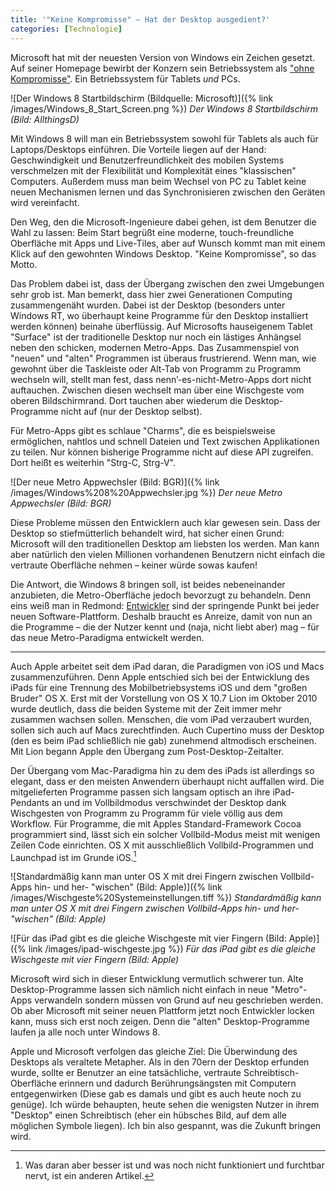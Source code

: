```yaml
---
title: '"Keine Kompromisse" – Hat der Desktop ausgedient?'
categories: [Technologie]
---
```


Microsoft hat mit der neuesten Version von Windows ein Zeichen gesetzt. Auf seiner Homepage bewirbt der Konzern sein Betriebssystem als ["ohne Kompromisse"](http://www.microsoft.com/de-at/windows/business/benefits/productivity.aspx). Ein Betriebssystem für Tablets *und* PCs.

![Der Windows 8 Startbildschirm (Bildquelle: Microsoft)]({% link /images/Windows_8_Start_Screen.png %})
*Der Windows 8 Startbildschirm (Bild: AllthingsD)*

Mit Windows 8 will man ein Betriebssystem sowohl für Tablets als auch für Laptops/Desktops einführen. Die Vorteile liegen auf der Hand: Geschwindigkeit und Benutzerfreundlichkeit des mobilen Systems verschmelzen mit der Flexibilität und Komplexität eines "klassischen" Computers. Außerdem muss man beim Wechsel von PC zu Tablet keine neuen Mechanismen lernen und das Synchronisieren zwischen den Geräten wird vereinfacht.

Den Weg, den die Microsoft-Ingenieure dabei gehen, ist dem Benutzer die Wahl zu lassen: Beim Start begrüßt eine moderne, touch-freundliche Oberfläche mit Apps und Live-Tiles, aber auf Wunsch kommt man mit einem Klick auf den gewohnten Windows Desktop. "Keine Kompromisse", so das Motto.

Das Problem dabei ist, dass der Übergang zwischen den zwei Umgebungen sehr grob ist. Man bemerkt, dass hier zwei Generationen Computing zusammengenäht wurden. Dabei ist der Desktop (besonders unter Windows RT, wo überhaupt keine Programme für den Desktop installiert werden können) beinahe überflüssig. Auf Microsofts hauseigenem Tablet "Surface" ist der traditionelle Desktop nur noch ein lästiges Anhängsel neben den schicken, modernen Metro-Apps. Das Zusammenspiel von "neuen" und "alten" Programmen ist überaus frustrierend. Wenn man, wie gewohnt über die Taskleiste oder Alt-Tab von Programm zu Programm wechseln will, stellt man fest, dass nenn’-es-nicht-Metro-Apps dort nicht auftauchen. Zwischen diesen wechselt man über eine Wischgeste vom oberen Bildschirmrand. Dort tauchen aber wiederum die Desktop-Programme nicht auf (nur der Desktop selbst).

Für Metro-Apps gibt es schlaue "Charms", die es beispielsweise ermöglichen, nahtlos und schnell Dateien und Text zwischen Applikationen zu teilen. Nur können bisherige Programme nicht auf diese API zugreifen. Dort heißt es weiterhin "Strg-C, Strg-V".

![Der neue Metro Appwechsler (Bild: BGR)]({% link /images/Windows%208%20Appwechsler.jpg %})
*Der neue Metro Appwechsler (Bild: BGR)*

Diese Probleme müssen den Entwicklern auch klar gewesen sein. Dass der Desktop so stiefmütterlich behandelt wird, hat sicher einen Grund: Microsoft will den traditionellen Desktop am liebsten los werden. Man kann aber natürlich den vielen Millionen vorhandenen Benutzern nicht einfach die vertraute Oberfläche nehmen – keiner würde sowas kaufen! 

Die Antwort, die Windows 8 bringen soll, ist beides nebeneinander anzubieten, die Metro-Oberfläche jedoch bevorzugt zu behandeln. Denn eins weiß man in Redmond: [Entwickler](https://www.youtube.com/watch?v=wvsboPUjrGc) sind der springende Punkt bei jeder neuen Software-Plattform. Deshalb braucht es Anreize, damit von nun an die Programme – die der Nutzer kennt und (naja, nicht liebt aber) mag – für das neue Metro-Paradigma entwickelt werden.

-----

Auch Apple arbeitet seit dem iPad daran, die Paradigmen von iOS und Macs zusammenzuführen. Denn Apple entschied sich bei der Entwicklung des iPads für eine Trennung des Mobilbetriebsystems iOS und dem "großen Bruder" OS X. Erst mit der Vorstellung von OS X 10.7 Lion im Oktober 2010 wurde deutlich, dass die beiden Systeme mit der Zeit immer mehr zusammen wachsen sollen. Menschen, die vom iPad verzaubert wurden, sollen sich auch auf Macs zurechtfinden. Auch Cupertino muss der Desktop (den es beim iPad schließlich nie gab) zunehmend altmodisch erscheinen. Mit Lion begann Apple den Übergang zum Post-Desktop-Zeitalter.

Der Übergang vom Mac-Paradigma hin zu dem des iPads ist allerdings so elegant, dass er den meisten Anwendern überhaupt nicht auffallen wird. Die mitgelieferten Programme passen sich langsam optisch an ihre iPad-Pendants an und im Vollbildmodus verschwindet der Desktop dank Wischgesten von Programm zu Programm für viele völlig aus dem Workflow.  Für Programme, die mit Apples Standard-Framework Cocoa programmiert sind, lässt sich ein solcher Vollbild-Modus meist mit wenigen Zeilen Code einrichten. OS X mit ausschließlich Vollbild-Programmen und Launchpad ist im Grunde iOS.[^1]

![Standardmäßig kann man unter OS X mit drei Fingern zwischen Vollbild-Apps hin- und her- "wischen" (Bild: Apple)]({% link /images/Wischgeste%20Systemeinstellungen.tiff %})
*Standardmäßig kann man unter OS X mit drei Fingern zwischen Vollbild-Apps hin- und her- "wischen" (Bild: Apple)*

![Für das iPad gibt es die gleiche Wischgeste mit vier Fingern (Bild: Apple)]({% link /images/ipad-wischgeste.jpg %})
*Für das iPad gibt es die gleiche Wischgeste mit vier Fingern (Bild: Apple)*

Microsoft wird sich in dieser Entwicklung vermutlich schwerer tun. Alte Desktop-Programme lassen sich nämlich nicht einfach in neue "Metro"-Apps verwandeln sondern müssen von Grund auf neu geschrieben werden. Ob aber Microsoft mit seiner neuen Plattform jetzt noch Entwickler locken kann, muss sich erst noch zeigen. Denn die "alten" Desktop-Programme laufen ja alle noch unter Windows 8.

Apple und Microsoft verfolgen das gleiche Ziel: Die Überwindung des Desktops als veraltete Metapher. Als in den 70ern der Desktop erfunden wurde, sollte er Benutzer an eine tatsächliche, vertraute Schreibtisch-Oberfläche erinnern und dadurch Berührungsängsten mit Computern entgegenwirken (Diese gab es damals und gibt es auch heute noch zu genüge). Ich würde behaupten, heute sehen die wenigsten Nutzer in ihrem "Desktop" einen Schreibtisch (eher ein hübsches Bild, auf dem alle möglichen Symbole liegen). Ich bin also gespannt, was die Zukunft bringen wird.

[^1]: Was daran aber besser ist und was noch nicht funktioniert und furchtbar nervt, ist ein anderen Artikel.